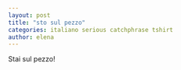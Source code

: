 ```yaml
---
layout: post
title: "sto sul pezzo"
categories: italiano serious catchphrase tshirt
author: elena
---
```

Stai sul pezzo!
